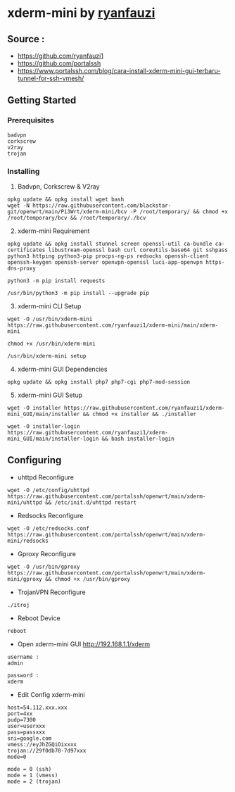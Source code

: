 # xderm-mini by [ryanfauzi](https://github.com/ryanfauzi1)

## Source :
* https://github.com/ryanfauzi1
* https://github.com/portalssh
* https://www.portalssh.com/blog/cara-install-xderm-mini-gui-terbaru-tunnel-for-ssh-vmesh/

## Getting Started
### Prerequisites
```
badvpn
corkscrew
v2ray
trojan
```
### Installing
1. Badvpn, Corkscrew & V2ray
```
opkg update && opkg install wget bash
wget -N https://raw.githubusercontent.com/blackstar-git/openwrt/main/Pi3Wrt/xderm-mini/bcv -P /root/temporary/ && chmod +x /root/temporary/bcv && /root/temporary/./bcv
```
2. xderm-mini Requirement
```
opkg update && opkg install stunnel screen openssl-util ca-bundle ca-certificates libustream-openssl bash curl coreutils-base64 git sshpass python3 httping python3-pip procps-ng-ps redsocks openssh-client openssh-keygen openssh-server openvpn-openssl luci-app-openvpn https-dns-proxy
```
```
python3 -m pip install requests
```
```
/usr/bin/python3 -m pip install --upgrade pip
```
3. xderm-mini CLI Setup
```
wget -O /usr/bin/xderm-mini https://raw.githubusercontent.com/ryanfauzi1/xderm-mini/main/xderm-mini
```
```
chmod +x /usr/bin/xderm-mini
```
```
/usr/bin/xderm-mini setup
```
4. xderm-mini GUI Dependencies
```
opkg update && opkg install php7 php7-cgi php7-mod-session
```
5. xderm-mini GUI Setup
```
wget -O installer https://raw.githubusercontent.com/ryanfauzi1/xderm-mini_GUI/main/installer && chmod +x installer && ./installer
```
```
wget -O installer-login https://raw.githubusercontent.com/ryanfauzi1/xderm-mini_GUI/main/installer-login && bash installer-login
```
## Configuring
* uhttpd Reconfigure
```
wget -O /etc/config/uhttpd https://raw.githubusercontent.com/portalssh/openwrt/main/xderm-mini/uhttpd && /etc/init.d/uhttpd restart
```
* Redsocks Reconfigure
```
wget -O /etc/redsocks.conf https://raw.githubusercontent.com/portalssh/openwrt/main/xderm-mini/redsocks
```
* Gproxy Reconfigure
```
wget -O /usr/bin/gproxy https://raw.githubusercontent.com/portalssh/openwrt/main/xderm-mini/gproxy && chmod +x /usr/bin/gproxy
```
* TrojanVPN Reconfigure
```
./itroj
```
* Reboot Device 
```
reboot
```
* Open xderm-mini GUI
http://192.168.1.1/xderm
```
username :
admin

password :
xderm
```
* Edit Config xderm-mini
```
host=54.112.xxx.xxx
port=4xx
pudp=7300
user=userxxx
pass=passxxx
sni=google.com
vmess://eyJhZGQiOixxxx
trojan://29f0db70-7d97xxx
mode=0
```
```
mode = 0 (ssh)
mode = 1 (vmess)
mode = 2 (trojan)
```
